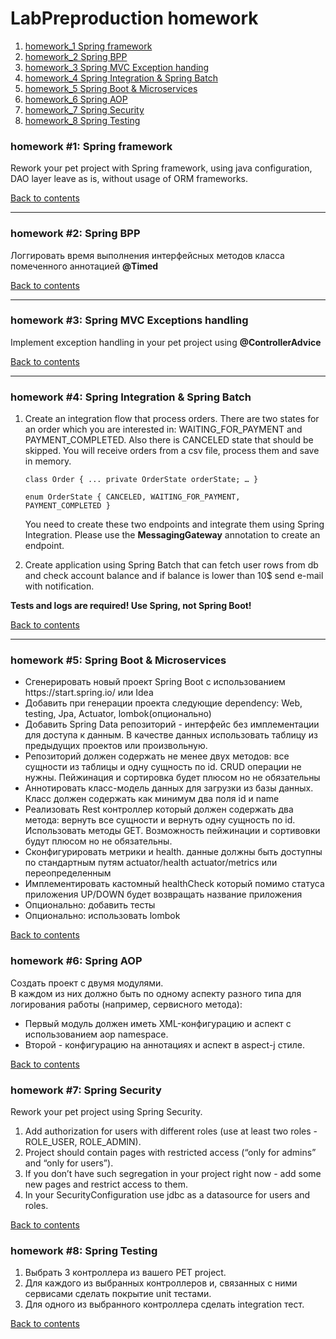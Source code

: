 <h1 id="contents">LabPreproduction homework</h1>
<ol>
<li><a href="#hw1">homework_1 Spring framework</a></li>
<li><a href="#hw2">homework_2 Spring BPP</a></li>
<li><a href="#hw3">homework_3 Spring MVC Exception handing</a></li>
<li><a href="#hw4">homework_4 Spring Integration & Spring Batch</a></li>
<li><a href="#hw5">homework_5 Spring Boot & Microservices</a></li>
<li><a href="#hw6">homework_6 Spring AOP</a></li>
<li><a href="#hw7">homework_7 Spring Security</a></li>
<li><a href="#hw8">homework_8 Spring Testing</a></li>
</ol>


<h3 id="hw1">homework #1: Spring framework</h3>
Rework your pet project with Spring framework, using java configuration, DAO layer leave as is, without usage of ORM frameworks.
<p><a href="#contents">Back to contents</a></p>
<hr>

<h3 id="hw2">homework #2: Spring BPP</h3>
Логгировать время выполнения интерфейсных методов классa помеченного аннотацией <strong>@Timed</strong>
<p><a href="#contents">Back to contents</a></p> 
<hr>

<h3 id="hw3">homework #3: Spring MVC Exceptions handling</h3>
Implement exception handling in your pet project using <strong>@ControllerAdvice</strong>
<p><a href="#contents">Back to contents</a></p>
<hr>

<h3 id="hw4">homework #4: Spring Integration &amp; Spring Batch</h3>
<ol>
<li>Create an integration flow that process orders.
There are two states for an order which you are interested in: WAITING_FOR_PAYMENT and PAYMENT_COMPLETED. Also there is CANCELED state that should be skipped. 
You will receive orders from a csv file, process them and save in memory.

<code>class Order {
	...
	private OrderState orderState;
	…
}</code>

<code>enum OrderState {
	CANCELED, 
	WAITING_FOR_PAYMENT, 
	PAYMENT_COMPLETED 
}</code>

You need to create these two endpoints and integrate them using Spring Integration.
Please use the <strong>MessagingGateway</strong> annotation to create an endpoint.
</li>
<li>Create application using Spring Batch that can fetch user rows from db and check account balance and if balance is lower than 10$ send e-mail with notification.</li>
</ol>

<strong>Tests and logs are required! Use Spring, not Spring Boot!</strong>
<p><a href="#contents">Back to contents</a></p>
<hr>

<h3 id="hw5">homework #5: Spring Boot &amp; Microservices</h3>
<ul>
<li>Сгенерировать новый проект Spring Boot с использованием https://start.spring.io/ или Idea </li>
<li>Добавить при генерации проекта следующие dependency: Web, testing, Jpa, Actuator, lombok(опционально)</li>
<li>Добавить Spring Data репозиторий - интерфейс без имплементации для доступа к данным. В качестве данных использовать таблицу из предыдущих проектов или произвольную.</li>
<li>Репозиторий должен содержать не менее двух методов: все сущности из таблицы и одну сущность по id. CRUD операции не нужны. Пейжинация и сортировка будет плюсом но не обязательны</li>
<li>Аннотировать класс-модель данных для загрузки из базы данных. Класс должен содержать как минимум два поля id и name</li>
<li>Реализовать Rest контроллер который должен содержать два метода: вернуть все сущности и вернуть одну сущность по id. Использовать методы GET. Возможность пейжинации и сортивовки будут плюсом но не обязательны.</li>
<li>Сконфигурировать метрики и health. данные должны быть доступны по стандартным путям actuator/health actuator/metrics или переопределенным</li>
<li>Имплементировать кастомный healthCheck который помимо статуса приложения UP/DOWN будет возвращать название приложения</li>
<li>Опционально: добавить тесты</li>
<li>Опционально: использовать lombok</li>
</ul>

<p><a href="#contents">Back to contents</a></p>

<h3 id="hw6">homework #6: Spring AOP</h3>

<div>Создать проект с двумя модулями.<br> 
В каждом из них должно быть по одному аспекту разного типа для логирования работы (например, сервисного метода):
<ul>
<li>Первый модуль должен иметь XML-конфигурацию и аспект с использованием aop namespace.</li> 
<li>Второй - конфигурацию на аннотациях и аспект в aspect-j стиле.</li>
</ul>
</div>
<p><a href="#contents">Back to contents</a></p>

<h3 id="hw7">homework #7: Spring Security</h3>

<div>
Rework your pet project using Spring Security.  
<ol>
<li>Add authorization for users with different roles (use at least two roles - ROLE_USER, ROLE_ADMIN).</li>
<li>Project should contain pages with restricted access (“only for admins” and “only for users”).</li>
<li>If you don’t have such segregation in your project right now - add some new pages and restrict access to them.</li>
<li>In your SecurityConfiguration use jdbc as a datasource for users and roles.</li>
</ol>
</div>
<p><a href="#contents">Back to contents</a></p>


<h3 id="hw8">homework #8: Spring Testing</h3>

<ol>
<li>Выбрать 3 контроллера из вашего PET project.</li>  
<li>Для каждого из выбранных контроллеров и, связанных с ними сервисами сделать покрытие unit тестами.</li>  
<li>Для одного из выбранного контроллера сделать integration тест. </li>
</ol>
<p><a href="#contents">Back to contents</a></p>